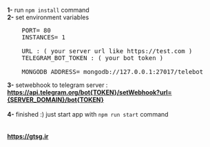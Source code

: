 <b>1-</b> run `npm install` command
<br />
<b>2-</b> set environment variables

<pre>
    PORT= 80
    INSTANCES= 1

    URL : ( your server url like https://test.com )
    TELEGRAM_BOT_TOKEN : ( your bot token )

    MONGODB_ADDRESS= mongodb://127.0.0.1:27017/telebot
</pre>

<b>3-</b> setwebhook to telegram server :
<b style="text-decoration:none;">
https://api.telegram.org/bot{TOKEN}/setWebhook?url={SERVER_DOMAIN}/bot{TOKEN}
</b>
<br /><br />
<b>4-</b> finished :) just start app with `npm run start` command
<br /><br /><br />
<b>https://gtsg.ir</b>
